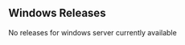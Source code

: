 ## Windows Releases

<!--
* [0.34.0 (Latest)](https://cdn-download.rocket.chat/build/rocket.chat-windows-0.34.0.tgz)
* [0.28.0](https://cdn-download.rocket.chat/build/rocket.chat-windows-0.28.0.tgz)
* [0.26.0](https://cdn-download.rocket.chat/build/rocket.chat-windows-0.26.0.tgz)
-->
No releases for windows server currently available
